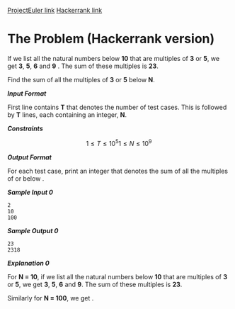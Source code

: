 [ProjectEuler link](https://projecteuler.net/problem=1)
[Hackerrank link](https://www.hackerrank.com/contests/projecteuler/challenges/euler001/problem?isFullScreen=true)

# The Problem (Hackerrank version)

If we list all the natural numbers below **10** that are multiples of **3** or **5**, we get **3**, **5**, **6** and **9** . The sum of these multiples is **23**.

Find the sum of all the multiples of **3** or **5** below **N**.

***Input Format***

First line contains **T** that denotes the number of test cases. This is followed by **T** lines, each containing an integer, **N**.

***Constraints***

```math
1 \le T \le 10^5
1 \le N \le 10^9
```

***Output Format***

For each test case, print an integer that denotes the sum of all the multiples of  or  below .

***Sample Input 0***
```
2
10
100
```
***Sample Output 0***
```
23
2318
```
***Explanation 0***

For **N = 10**, if we list all the natural numbers below **10** that are multiples of **3** or **5**, we get **3**, **5**, **6** and **9**. The sum of these multiples is **23**.

Similarly for **N = 100**, we get .
